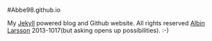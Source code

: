 #Abbe98.github.io

My [Jekyll][1] powered blog and Github website. All rights reserved [Albin Larsson][2] 2013-1017(but asking opens up possibilities). :-)

[1]: http://jekyllrb.com
[2]: http://byabbe.se